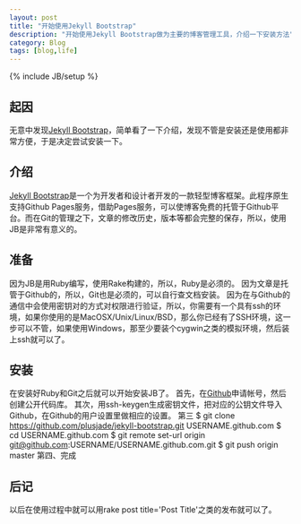 ```yaml
---
layout: post
title: "开始使用Jekyll Bootstrap"
description: "开始使用Jekyll Bootstrap做为主要的博客管理工具，介绍一下安装方法"
category: Blog
tags: [blog,life]
---
```

{% include JB/setup %}
## 起因

  无意中发现[Jekyll Bootstrap](http://jekyllbootstrap.com/)，简单看了一下介绍，发现不管是安装还是使用都非常方便，于是决定尝试安装一下。

## 介绍

  [Jekyll Bootstrap](http://jekyllbootstrap.com/)是一个为开发者和设计者开发的一款轻型博客框架。此程序原生支持Github Pages服务，借助Pages服务，可以使博客免费的托管于Github平台。而在Git的管理之下，文章的修改历史，版本等都会完整的保存，所以，使用JB是非常有意义的。

## 准备

  因为JB是用Ruby编写，使用Rake构建的，所以，Ruby是必须的。
  因为文章是托管于Github的，所以，Git也是必须的，可以自行查文档安装。
  因为在与Github的通信中会使用密钥对的方式对权限进行验证，所以，你需要有一个具有ssh的环境，如果你使用的是MacOSX/Unix/Linux/BSD，那么你已经有了SSH环境，这一步可以不管，如果使用Windows，那至少要装个cygwin之类的模拟环境，然后装上ssh就可以了。

## 安装
    
  在安装好Ruby和Git之后就可以开始安装JB了。
  首先，在[Github](http://www.github.com)申请帐号，然后创建公开代码库。
  其次，用ssh-keygen生成密钥文件，把对应的公钥文件导入Github，在Github的用户设置里做相应的设置。
  第三
    $ git clone https://github.com/plusjade/jekyll-bootstrap.git USERNAME.github.com
    $ cd USERNAME.github.com
    $ git remote set-url origin git@github.com:USERNAME/USERNAME.github.com.git
    $ git push origin master
  第四、完成

## 后记

  以后在使用过程中就可以用rake post title='Post Title'之类的发布就可以了。
